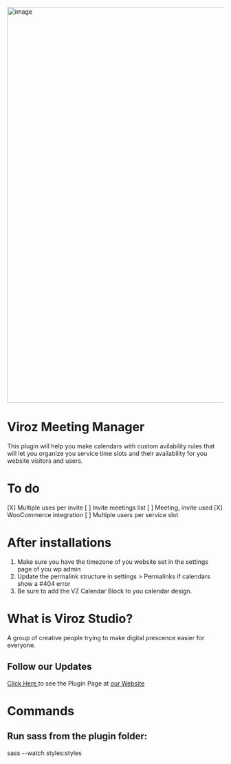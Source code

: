 <img width="921" alt="image" src="https://github.com/user-attachments/assets/fff4ee2f-3677-44fd-aae4-041d920fbc5d" />

# Viroz Meeting Manager
This plugin will help you make calendars with custom avilability rules that will let you organize you service time slots and their availability for you website visitors and users.

# To do
[X] Multiple uses per invite
[ ] Invite meetings list
[ ] Meeting, invite used
[X] WooCommerce integration
[ ] Multiple users per service slot

# After installations
1. Make sure you have the timezone of you website set in the settings page of you wp admin
2. Update the permalink structure in settings > Permalinks if calendars show a #404 error
3. Be sure to add the VZ Calendar Block to you calendar design.

# What is Viroz Studio?
A group of creative people trying to make digital prescence easier for everyone.

## Follow our Updates
<a href="https://viroz.studio/proyect/viroz-meetings/"> Click Here </a> to see the Plugin Page at <a href="https://viroz.studio/">our Website</a>


# Commands
## Run sass from the plugin folder:
sass --watch styles:styles